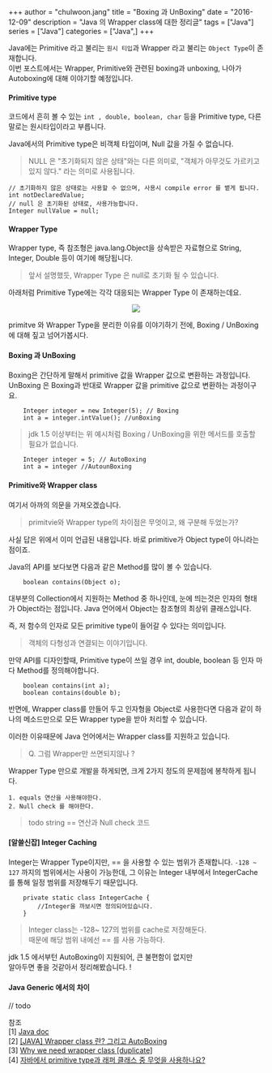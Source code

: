 +++ 
author = "chulwoon.jang" 
title = "Boxing 과 UnBoxing" 
date = "2016-12-09" 
description = "Java 의 Wrapper class에 대한 정리글" 
tags = ["Java"] 
series = ["Java"] 
categories = ["Java",] 
+++

Java에는 Primitive 라고 불리는 `원시 티입`과 Wrapper 라고 불리는 `Object Type`이 존재합니다.  
이번 포스트에서는 Wrapper, Primitive와 관련된 boxing과 unboxing, 나아가 Autoboxing에 대해 이야기할 예정입니다. 

#### Primitive type   

코드에서 흔히 볼 수 있는 `int , double, boolean, char` 등을 Primitive type, 다른 말로는 원시타입이라고 부릅니다.    

Java에서의 Primitive type은 비객체 타입이며, Null 값을 가질 수 없습니다.   

> NULL 은 "초기화되지 않은 상태"와는 다른 의미로, "객체가 아무것도 가르키고 있지 않다." 라는 의미로 사용됩니다.

```
// 초기화하지 않은 상태로는 사용할 수 없으며, 사용시 compile error 를 뱉게 됩니다.
int notDeclaredValue; 
// null 은 초기화된 상태로, 사용가능합니다.
Integer nullValue = null;
```

#### Wrapper Type   

Wrapper type, 즉 참조형은 java.lang.Object을 상속받은 자료형으로 String, Integer, Double 등이 여기에 해당됩니다.

> 앞서 설명했듯, Wrapper Type 은 null로 초기화 될 수 있습니다.

아래처럼 Primitive Type에는 각각 대응되는 Wrapper Type 이 존재하는데요.

<p align="center">
	<img src="/images/primitive-wrapper.png">
</p>

primitve 와 Wrapper Type을 분리한 이유를 이야기하기 전에, Boxing / UnBoxing 에 대해 짚고 넘어가봅시다.

#### Boxing 과 UnBoxing   

Boxing은 간단하게 말해서 primitive 값을 Wrapper 값으로 변환하는 과정입니다.   
UnBoxing 은 Boxing과 반대로 Wrapper 값을 primitive 값으로 변환하는 과정이구요.   

```
	Integer integer = new Integer(5); // Boxing
	int a = integer.intValue(); //unBoxing
```

> jdk 1.5 이상부터는 위 예시처럼 Boxing / UnBoxing을 위한 메서드를 호출할 필요가 없습니다.

```
	Integer integer = 5; // AutoBoxing
	int a = integer //AutounBoxing
```


#### Primitive와 Wrapper class    

여기서 아까의 의문을 가져오겠습니다.      

> primitvie와 Wrapper type의 차이점은 무엇이고, 왜 구분해 두었는가?

사실 답은 위에서 이미 언급된 내용입니다. 바로 primitive가 Object type이 아니라는 점이죠.   

Java의 API를 보다보면 다음과 같은 Method를 많이 볼 수 있습니다.    

```
	boolean contains(Object o);
```

대부분의 Collection에서 지원하는 Method 중 하나인데, 눈에 띄는것은 인자의 형태가 Object라는 점입니다. Java 언어에서 Object는 참조형의 최상위 클래스입니다.   

즉, 저 함수의 인자로 모든 primitive type이 들어갈 수 있다는 의미입니다.      
 
> 객체의 다형성과 연결되는 이야기입니다.

만약 API를 디자인할때, Primitive type이 쓰일 경우 int, double, boolean 등 인자 마다 Method를 정의해야합니다.   
	
```
	boolean contains(int a);
	boolean contains(double b);
```

반면에, Wrapper class를 만들어 두고 인자형을 Object로 사용한다면
다음과 같이 하나의 메소드만으로 모든 Wrapper type을 받아 처리할 수 있습니다.    

이러한 이유때문에 Java 언어에서는 Wrapper class를 지원하고 있습니다.

> Q. 그럼 Wrapper만 쓰면되지않나 ? 

Wrapper Type 만으로 개발을 하게되면, 크게 2가지 정도의 문제점에 봉착하게 됩니다.

```
1. equals 연산을 사용해야한다.
2. Null check 를 해야한다.
```

> todo string == 연산과 Null check 코드    

#### [알쓸신잡] Integer Caching

Integer는 Wrapper Type이지만, == 을 사용할 수 있는 범위가 존재합니다. `-128 ~ 127` 까지의 범위에서는 사용이 가능한데, 그 이유는 Integer 내부에서 IntegerCache 를 통해 일정 범위를 저장해두기 때문입니다.

```
	private static class IntegerCache {  
	 	//Integer을 까보시면 정의되어있습니다.
	} 
```
     
> Integer class는 -128~ 127의 범위를 cache로 저장해둔다.    
> 때문에 해당 범위 내에선 == 를 사용 가능하다.   

jdk 1.5 에서부턴 AutoBoxing이 지원되어, 큰 불편함이 없지만   
알아두면 좋을 것같아서 정리해봤습니다. ! 

#### Java Generic 에서의 차이  

// todo



참조   
[1] [Java doc](https://docs.oracle.com/javase/8/docs/api/)     
[2] [[JAVA] Wrapper class 란? 그리고 AutoBoxing](http://hyeonstorage.tistory.com/168)     
[3] [Why we need wrapper class [duplicate]](http://stackoverflow.com/questions/20697868/why-we-need-wrapper-class)    
[4] [자바에서 primitive type과 래퍼 클래스 중 무엇을 사용하나요?](https://slipp.net/questions/66)


 


